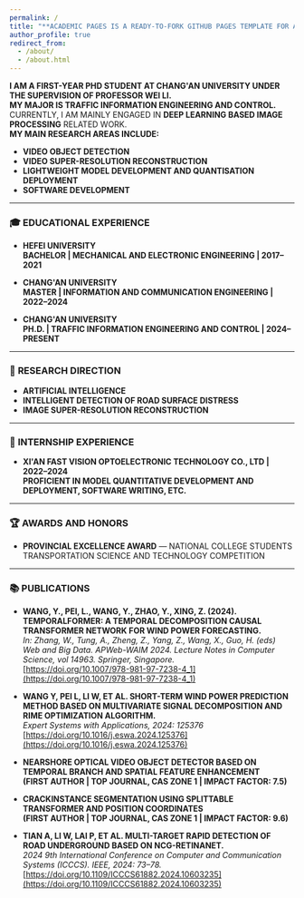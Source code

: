 ```yaml
---
permalink: /
title: "**ACADEMIC PAGES IS A READY-TO-FORK GITHUB PAGES TEMPLATE FOR ACADEMIC PERSONAL WEBSITES**"
author_profile: true
redirect_from:
  - /about/
  - /about.html
---
```


**I AM A FIRST-YEAR PHD STUDENT AT CHANG'AN UNIVERSITY UNDER THE SUPERVISION OF PROFESSOR WEI LI.**  
**MY MAJOR IS TRAFFIC INFORMATION ENGINEERING AND CONTROL.**  
CURRENTLY, I AM MAINLY ENGAGED IN **DEEP LEARNING BASED IMAGE PROCESSING** RELATED WORK.  
**MY MAIN RESEARCH AREAS INCLUDE:**  
- **VIDEO OBJECT DETECTION**  
- **VIDEO SUPER-RESOLUTION RECONSTRUCTION**  
- **LIGHTWEIGHT MODEL DEVELOPMENT AND QUANTISATION DEPLOYMENT**  
- **SOFTWARE DEVELOPMENT**

---

### 🎓 **EDUCATIONAL EXPERIENCE**

- **HEFEI UNIVERSITY**  
  **BACHELOR | MECHANICAL AND ELECTRONIC ENGINEERING | 2017–2021**

- **CHANG'AN UNIVERSITY**  
  **MASTER | INFORMATION AND COMMUNICATION ENGINEERING | 2022–2024**

- **CHANG'AN UNIVERSITY**  
  **PH.D. | TRAFFIC INFORMATION ENGINEERING AND CONTROL | 2024–PRESENT**

---

### 🔬 **RESEARCH DIRECTION**

- **ARTIFICIAL INTELLIGENCE**  
- **INTELLIGENT DETECTION OF ROAD SURFACE DISTRESS**  
- **IMAGE SUPER-RESOLUTION RECONSTRUCTION**

---

### 💼 **INTERNSHIP EXPERIENCE**

- **XI'AN FAST VISION OPTOELECTRONIC TECHNOLOGY CO., LTD | 2022–2024**  
  **PROFICIENT IN MODEL QUANTITATIVE DEVELOPMENT AND DEPLOYMENT, SOFTWARE WRITING, ETC.**

---

### 🏆 **AWARDS AND HONORS**

- **PROVINCIAL EXCELLENCE AWARD** — NATIONAL COLLEGE STUDENTS TRANSPORTATION SCIENCE AND TECHNOLOGY COMPETITION

---

### 📚 **PUBLICATIONS**

- **WANG, Y., PEI, L., WANG, Y., ZHAO, Y., XING, Z. (2024). TEMPORALFORMER: A TEMPORAL DECOMPOSITION CAUSAL TRANSFORMER NETWORK FOR WIND POWER FORECASTING.**  
  *In: Zhang, W., Tung, A., Zheng, Z., Yang, Z., Wang, X., Guo, H. (eds) Web and Big Data. APWeb-WAIM 2024. Lecture Notes in Computer Science, vol 14963. Springer, Singapore.*  
  [https://doi.org/10.1007/978-981-97-7238-4_1](https://doi.org/10.1007/978-981-97-7238-4_1)

- **WANG Y, PEI L, LI W, ET AL. SHORT-TERM WIND POWER PREDICTION METHOD BASED ON MULTIVARIATE SIGNAL DECOMPOSITION AND RIME OPTIMIZATION ALGORITHM.**  
  *Expert Systems with Applications, 2024: 125376*  
  [https://doi.org/10.1016/j.eswa.2024.125376](https://doi.org/10.1016/j.eswa.2024.125376)

- **NEARSHORE OPTICAL VIDEO OBJECT DETECTOR BASED ON TEMPORAL BRANCH AND SPATIAL FEATURE ENHANCEMENT**  
  **(FIRST AUTHOR | TOP JOURNAL, CAS ZONE 1 | IMPACT FACTOR: 7.5)**

- **CRACKINSTANCE SEGMENTATION USING SPLITTABLE TRANSFORMER AND POSITION COORDINATES**  
  **(FIRST AUTHOR | TOP JOURNAL, CAS ZONE 1 | IMPACT FACTOR: 9.6)**

- **TIAN A, LI W, LAI P, ET AL. MULTI-TARGET RAPID DETECTION OF ROAD UNDERGROUND BASED ON NCG-RETINANET.**  
  *2024 9th International Conference on Computer and Communication Systems (ICCCS). IEEE, 2024: 73–78.*  
  [https://doi.org/10.1109/ICCCS61882.2024.10603235](https://doi.org/10.1109/ICCCS61882.2024.10603235)
